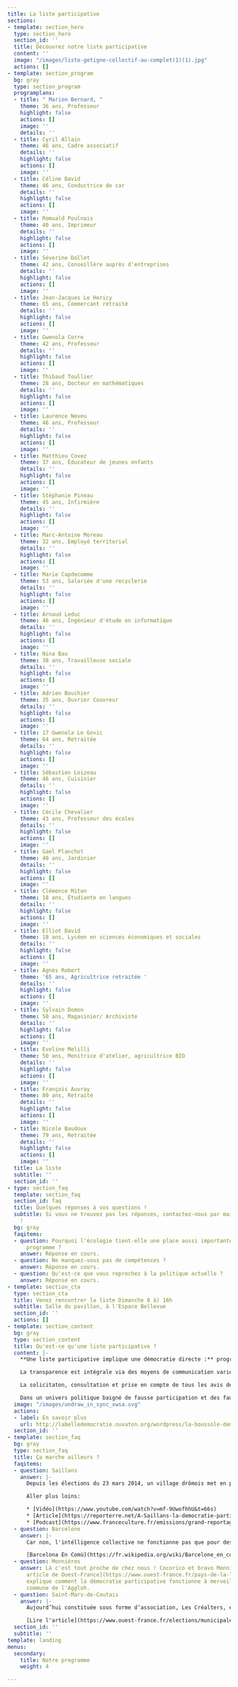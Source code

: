 ```yaml
---
title: La liste participative
sections:
- template: section_hero
  type: section_hero
  section_id: ''
  title: Découvrez notre liste participative
  content: ''
  image: "/images/liste-getigne-collectif-au-complet(1)(1).jpg"
  actions: []
- template: section_program
  bg: gray
  type: section_program
  programplans:
  - title: " Marion Bernard, "
    theme: 36 ans, Professeur
    highlight: false
    actions: []
    image: ''
    details: ''
  - title: Cyril Allain
    theme: 46 ans, Cadre associatif
    details: ''
    highlight: false
    actions: []
    image: ''
  - title: Céline David
    theme: 46 ans, Conductrice de car
    details: ''
    highlight: false
    actions: []
    image: ''
  - title: Romuald Poulnais
    theme: 40 ans, Imprimeur
    details: ''
    highlight: false
    actions: []
    image: ''
  - title: Séverine Dollet
    theme: 42 ans, Conseillère auprès d'entreprises
    details: ''
    highlight: false
    actions: []
    image: ''
  - title: Jean-Jacques Le Hericy
    theme: 65 ans, Commercant retraité
    details: ''
    highlight: false
    actions: []
    image: ''
  - title: Gwenola Corre
    theme: 42 ans, Professeur
    details: ''
    highlight: false
    actions: []
    image: ''
  - title: Thibaud Toullier
    theme: 28 ans, Docteur en mathématiques
    details: ''
    highlight: false
    actions: []
    image: ''
  - title: Laurence Neveu
    theme: 46 ans, Professeur
    details: ''
    highlight: false
    actions: []
    image: ''
  - title: Matthieu Covez
    theme: 37 ans, Éducateur de jeunes enfants
    details: ''
    highlight: false
    actions: []
    image: ''
  - title: Stéphanie Pineau
    theme: 45 ans, Infirmière
    details: ''
    highlight: false
    actions: []
    image: ''
  - title: Marc-Antoine Moreau
    theme: 32 ans, Employé territorial
    details: ''
    highlight: false
    actions: []
    image: ''
  - title: Marie Capdecomme
    theme: 53 ans, Salariée d'une recyclerie
    details: ''
    highlight: false
    actions: []
    image: ''
  - title: Arnaud Leduc
    theme: 46 ans, Ingénieur d'étude en informatique
    details: ''
    highlight: false
    actions: []
    image: ''
  - title: Nina Bau
    theme: 38 ans, Travailleuse sociale
    details: ''
    highlight: false
    actions: []
    image: ''
  - title: Adrien Bouchier
    theme: 35 ans, Ouvrier Couvreur
    details: ''
    highlight: false
    actions: []
    image: ''
  - title: 17 Gwenola Le Govic
    theme: 64 ans, Retraitée
    details: ''
    highlight: false
    actions: []
    image: ''
  - title: Sébastien Loizeau
    theme: 46 ans, Cuisinier
    details: ''
    highlight: false
    actions: []
    image: ''
  - title: Cécile Chevalier
    theme: 43 ans, Professeur des écoles
    details: ''
    highlight: false
    actions: []
    image: ''
  - title: Gael Planchot
    theme: 40 ans, Jardinier
    details: ''
    highlight: false
    actions: []
    image: ''
  - title: Clémence Miton
    theme: 18 ans, Étudiante en langues
    details: ''
    highlight: false
    actions: []
    image: ''
  - title: Elliot David
    theme: 18 ans, Lycéen en sciences économiques et sociales
    details: ''
    highlight: false
    actions: []
    image: ''
  - title: Agnès Robert
    theme: '65 ans, Agricultrice retraitée '
    details: ''
    highlight: false
    actions: []
    image: ''
  - title: Sylvain Domon
    theme: 50 ans, Magasinier/ Archiviste
    details: ''
    highlight: false
    actions: []
    image: ''
  - title: Eveline Melilli
    theme: 50 ans, Monitrice d'atelier, agricultrice BIO
    details: ''
    highlight: false
    actions: []
    image: ''
  - title: François Auvray
    theme: 80 ans, Retraité
    details: ''
    highlight: false
    actions: []
    image: ''
  - title: Nicole Baudoux
    theme: 79 ans, Retraitée
    details: ''
    highlight: false
    actions: []
    image: ''
  title: La liste
  subtitle: ''
  section_id: ''
- type: section_faq
  template: section_faq
  section_id: faq
  title: Quelques réponses à vos questions !
  subtitle: Si vous ne trouvez pas les réponses, contactez-nous par mail ou téléphone
    !
  bg: gray
  faqitems:
  - question: Pourquoi l'écologie tient-elle une place aussi importante dans notre
      programme ?
    answer: Réponse en cours.
  - question: Ne manquez-vous pas de compétences ?
    answer: Réponse en cours.
  - question: Qu'est-ce que vous reprochez à la politique actuelle ?
    answer: Réponse en cours.
- template: section_cta
  type: section_cta
  title: Venez rencontrer la liste Dimanche 8 à) 16h
  subtitle: Salle du pavillon, à l'Espace Bellevue
  section_id: ''
  actions: []
- template: section_content
  bg: gray
  type: section_content
  title: Qu'est-ce qu'une liste participative ?
  content: |-
    **Une liste participative implique une démocratie directe :** programmes, projets et idées sont co-construits avec les citoyens volontaires pendant toute la durée du mandat.

    La transparence est intégrale via des moyens de communication variés et accessibles.

    La solicitaton, consultation et prise en compte de tous les avis des citoyens doit être respectée et l'équipe municipale est responsable de s'assurer que des moments d'échange et de débats aient lieu.

    Dans un univers politique baigné de fausse participation et des fausses concertations il existe des outils [**comme la boussole démocratique**](http://labelledemocratie.ouvaton.org/wordpress/la-boussole-democratique/) **pour permettre aux.** **candidat·e·s et aux électeurs·trices d’évaluer eux-mêmes le caractère participatif des listes** en se référant à des critères objectifs communs et vérifiables par tous.
  image: "/images/undraw_in_sync_xwsa.svg"
  actions:
  - label: En savoir plus
    url: http://labelledemocratie.ouvaton.org/wordpress/la-boussole-democratique/
  section_id: ''
- template: section_faq
  bg: gray
  type: section_faq
  title: Ça marche ailleurs ?
  faqitems:
  - question: Saillans
    answer: |-
      Depuis les élections du 23 mars 2014, un village drômois met en place une gouvernance collégiale et participative au service de la construction d’une démocratie vivante qui replace l’habitant dans sa fonction politique au service d’un bien-vivre-ensemble respectueux de l’humain et de son environnement.

      Aller plus loins:

      * [Vidéo](https://www.youtube.com/watch?v=mf-9UwofhhU&t=66s)
      * [Article](https://reporterre.net/A-Saillans-la-democratie-participative-nourrit-la-transition-ecologique?utm_source=newsletter&utm_medium=email&utm_campaign=nl_quotidienne)
      * [Podcast](https://www.franceculture.fr/emissions/grand-reportage/municipales-limportant-cest-de-participer)
  - question: Barcelone
    answer: |-
      Car non, l'intélligence collective ne fonctionne pas que pour des communes de la taille de nos communes ! À Barcelone, une liste participative est en place et ils ont largement fait évolué les mentalités en financant notamment le développement du logiciel [Decidim](https://decidim.org/) (plateforme "open source" de participation citoyenne).

      [Barcelona En Comù](https://fr.wikipedia.org/wiki/Barcelone_en_commun)
  - question: Monnières
    answer: Là c'est tout proche de chez nous ! Cocorico et bravo Monnières ! [Cet
      article de Ouest-France](https://www.ouest-france.fr/pays-de-la-loire/monnieres-44690/la-democratie-participative-fonctionne-et-est-appreciee-4516969)
      explique comment la démocratie participative fonctionne à merveille pour une
      commune de l'Aggloh.
  - question: Saint-Mars-de-Coutais
    answer: |-
      Aujourd’hui constituée sous forme d’association, Les Créalters, elle s’est lancée mi-janvier avec un après-midi d’échanges sur cinq thématiques identifiées à Saint-Mars-de-Coutais : participation citoyenne, vie associative, mobilité, éducation, enfance, aménagement et urbanisme...

      [Lire l'article](https://www.ouest-france.fr/elections/municipales/saint-mars-de-coutais-une-seconde-liste-se-prepare-6726315)
  section_id: ''
  subtitle: ''
template: landing
menus:
  secondary:
    title: Notre programme
    weight: 4

---
```

